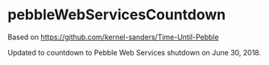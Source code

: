 pebbleWebServicesCountdown
=================

Based on https://github.com/kernel-sanders/Time-Until-Pebble

Updated to countdown to Pebble Web Services shutdown on June 30, 2018.
